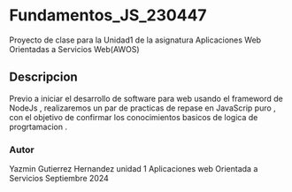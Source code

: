 # Fundamentos_JS_230447
Proyecto de clase para la Unidad1 de la asignatura Aplicaciones Web Orientadas  a Servicios Web(AWOS)

## Descripcion
Previo a iniciar el desarrollo de software para web usando el frameword de NodeJs , realizaremos un par de 
practicas de repase en JavaScrip puro , con el objetivo de confirmar los conocimientos 
basicos de logica de progrtamacion .


### Autor
Yazmin Gutierrez Hernandez 
unidad 1 
Aplicaciones web Orientada a Servicios
Septiembre 2024
